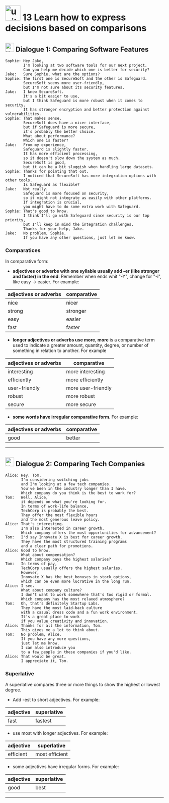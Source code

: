 # <img width="48" height="48" src="https://img.icons8.com/emoji/48/united-kingdom-emoji.png" alt="united-kingdom-emoji"/>  13 Learn how to express decisions based on comparisons

## <img width="28" height="28" src="https://img.icons8.com/emoji/28/united-kingdom-emoji.png" alt="united-kingdom-emoji"/>  Dialogue 1: Comparing Software Features

```
Sophie: Hey Jake,
        I'm looking at two software tools for our next project.
        Can you help me decide which one is better for security?
Jake:   Sure Sophie, what are the options?
Sophie: The first one is SecureSoft and the other is Safeguard.
        SecureSoft seems more user-friendly,
        but I'm not sure about its security features.
Jake:   I know SecureSoft.
        It's a bit easier to use,
        but I think Safeguard is more robust when it comes to security.
        It has stronger encryption and better protection against vulnerabilities.
Sophie: That makes sense.
        SecureSoft does have a nicer interface,
        but if Safeguard is more secure,
        it's probably the better choice.
        What about performance?
        Which one is faster?
Jake:   From my experience,
        Safeguard is slightly faster.
        It has more efficient processing,
        so it doesn't slow down the system as much.
        SecureSoft is good,
        but it can be a bit sluggish when handling large datasets.
Sophie: Thanks for pointing that out.
        I noticed that SecureSoft has more integration options with other tools.
        Is Safeguard as flexible?
Jake:   Not really.
        Safeguard is more focused on security,
        so it might not integrate as easily with other platforms.
        If integration is crucial,
        you might have to do some extra work with Safeguard.
Sophie: That's good to know.
        I think I'll go with Safeguard since security is our top priority,
        but I'll keep in mind the integration challenges.
        Thanks for your help, Jake.
Jake:   No problem, Sophie.
        If you have any other questions, just let me know.
```

### Comparatices

In comparative form:

- **adjectives or adverbs with one syllable usually add -er (like stronger and faster) in the end**. Remember when ends whit "-Y", change for "-i", like easy -> easier. For example:

| adjectives or adverbs  | comparative |
| ---------------------- | ----------- |
| nice | nicer |
| strong | stronger |
| easy | easier |
| fast | faster |

- **longer adjectives or adverbs use more**, **more** is a comparative term used to indicate a greater amount, quantity, degree, or number of something in relation to another. For example

| adjectives or adverbs  | comparative |
| ---------------------- | ----------- |
| interesting  | more interesting |
| efficiently | more efficiently |
| user-friendly | more user-friendly |
| robust | more robust |
| secure | more secure |
  
- **some words have irregular comparative form**. For example:

| adjectives or adverbs  | comparative |
| ---------------------- | ----------- |
| good | better |


---

## <img width="28" height="28" src="https://img.icons8.com/emoji/28/united-kingdom-emoji.png" alt="united-kingdom-emoji"/> Dialogue 2: Comparing Tech Companies

```
Alice: Hey, Tom.
       I'm considering switching jobs
       and I'm looking at a few tech companies.
       You've been in the industry longer than I have.
       Which company do you think is the best to work for?
Tom:   Well, Alice,
       it depends on what you're looking for.
       In terms of work-life balance,
       TechCorp is probably the best.
       They offer the most flexible hours
       and the most generous leave policy.
Alice: That's interesting.
       I'm also interested in career growth.
       Which company offers the most opportunities for advancement?
Tom:   I'd say Innovate X is best for career growth.
       They have the most structured training programs
       and a clear path for promotions.
Alice: Good to know.
       What about compensation?
       Which company pays the highest salaries?
Tom:   In terms of pay,
       TechCorp usually offers the highest salaries.
       However,
       Innovate X has the best bonuses in stock options,
       which can be even more lucrative in the long run.
Alice: I see.
       What about company culture?
       I don't want to work somewhere that's too rigid or formal.
       Which company has the most relaxed atmosphere?
Tom:   Oh, that's definitely Startup Labs.
       They have the most laid-back culture
       with a casual dress code and a fun work environment.
       It's a great place to work
       if you value creativity and innovation.
Alice: Thanks for all the information, Tom.
       This gives me a lot to think about.
Tom:   No problem, Alice.
       If you have any more questions,
       just let me know.
       I can also introduce you
       to a few people in these companies if you'd like.
Alice: That would be great.
       I appreciate it, Tom.
```

### Superlative

A superlative compares three or more things to show the highest or lowest degree.

- Add -est to short adjectives. For example:

| adjective | superlative |
| --------- | ----------- |
| fast | fastest |

- use most with longer adjectives. For example:

| adjective | superlative |
| --------- | ----------- |
| efficient | most efficient |

- some adjectives have irregular forms. For example:

| adjective | superlative |
| --------- | ----------- |
| good | best |

---
